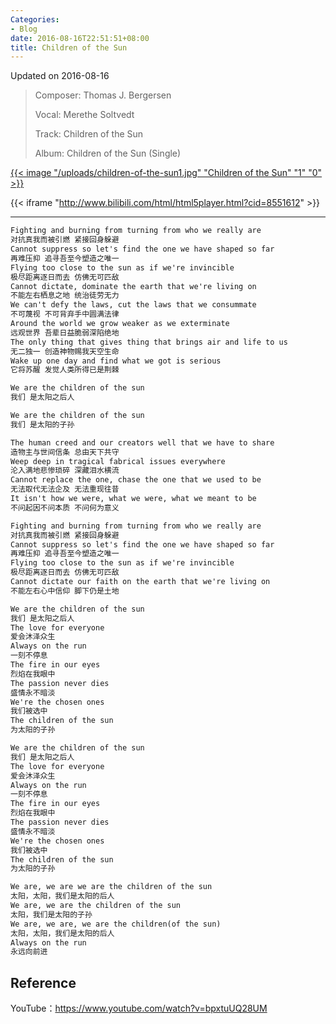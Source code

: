 ```yaml
---
Categories:
- Blog
date: 2016-08-16T22:51:51+08:00
title: Children of the Sun
---
```


<!--more-->

Updated on 2016-08-16

> Composer: Thomas J. Bergersen
>
> Vocal: Merethe Soltvedt
>
> Track: Children of the Sun
>
> Album: Children of the Sun (Single)

[{{< image "/uploads/children-of-the-sun1.jpg" "Children of the Sun" "1" "0" >}}](/uploads/children-of-the-sun2.jpg)

{{< iframe "http://www.bilibili.com/html/html5player.html?cid=8551612" >}}

---

```xml
Fighting and burning from turning from who we really are
对抗真我而被引燃 紧接回身躲避
Cannot suppress so let's find the one we have shaped so far
再难压抑 追寻吾至今塑造之唯一
Flying too close to the sun as if we're invincible
极尽距离逐日而去 仿佛无可匹敌
Cannot dictate, dominate the earth that we're living on
不能左右栖息之地 统治徒劳无力
We can't defy the laws, cut the laws that we consummate
不可蔑视 不可背弃手中圆满法律
Around the world we grow weaker as we exterminate
远观世界 吾辈日益脆弱深陷绝地
The only thing that gives thing that brings air and life to us
无二独一 创造神物赐我天空生命
Wake up one day and find what we got is serious
它将苏醒 发觉人类所得已是荆棘

We are the children of the sun
我们 是太阳之后人

We are the children of the sun
我们 是太阳的子孙

The human creed and our creators well that we have to share
造物主与世间信条 总由天下共守
Weep deep in tragical fabrical issues everywhere
沦入满地悲惨琐碎 深藏泪水横流
Cannot replace the one, chase the one that we used to be
无法取代无法企及 无法重现往昔
It isn't how we were, what we were, what we meant to be
不问起因不问本质 不问何为意义

Fighting and burning from turning from who we really are
对抗真我而被引燃 紧接回身躲避
Cannot suppress so let's find the one we have shaped so far
再难压抑 追寻吾至今塑造之唯一
Flying too close to the sun as if we're invincible
极尽距离逐日而去 仿佛无可匹敌
Cannot dictate our faith on the earth that we're living on
不能左右心中信仰 脚下仍是土地

We are the children of the sun
我们 是太阳之后人
The love for everyone
爱会沐泽众生
Always on the run
一刻不停息
The fire in our eyes
烈焰在我眼中
The passion never dies
盛情永不暗淡
We're the chosen ones
我们被选中
The children of the sun
为太阳的子孙

We are the children of the sun
我们 是太阳之后人
The love for everyone
爱会沐泽众生
Always on the run
一刻不停息
The fire in our eyes
烈焰在我眼中
The passion never dies
盛情永不暗淡
We're the chosen ones
我们被选中
The children of the sun
为太阳的子孙

We are, we are we are the children of the sun
太阳，太阳，我们是太阳的后人
We are, we are the children of the sun
太阳，我们是太阳的子孙
We are, we are, we are the children(of the sun)
太阳，太阳，我们是太阳的后人
Always on the run
永远向前进
```

## Reference

YouTube：https://www.youtube.com/watch?v=bpxtuUQ28UM